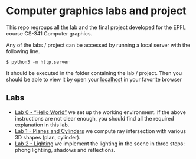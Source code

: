 # Computer graphics labs and project

This repo regroups all the lab and the final project developed for the EPFL course CS-341 Computer graphics.

Any of the labs / project can be accessed by running a local server with the following line. 

```
$ python3 -m http.server
```

It should be executed in the folder containing the lab / project. Then you should be able to view it by open your [localhost](http://localhost:8000/index.html) in your favorite browser

## Labs

* [Lab 0 - “Hello World”](./icg_exercise_0) we set up the working environment. If the above instructions are not clear enough, you should find all the required explanation in this lab.
* [Lab 1 - Planes and Cylinders](./icg_exercise_1) we compute ray intersection with various 3D shapes (plan, cylinder).
* [Lab 2 - Lighting](./icg_exercise_2) we implement the lighting in the scene in three steps: phong lightiing, shadows and reflections.

